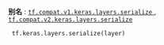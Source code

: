 **别名** : [ `tf.compat.v1.keras.layers.serialize` ](/api_docs/python/tf/keras/layers/serialize), [ `tf.compat.v2.keras.layers.serialize` ](/api_docs/python/tf/keras/layers/serialize)

```
 tf.keras.layers.serialize(layer) 
```

